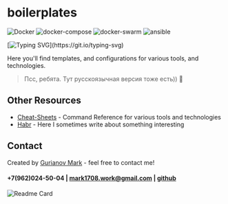 # boilerplates

![Docker](https://img.shields.io/badge/-Docker-0a0a0a?style=for-the-badge&logo=Docker) 
![docker-compose](https://img.shields.io/badge/-docker_compose-0a0a0a?style=for-the-badge&logo=docker&compose) 
![docker-swarm](https://img.shields.io/badge/-docker_swarm-0a0a0a?style=for-the-badge&logo=docker&swarm)
![ansible](https://img.shields.io/badge/-ansible-0a0a0a?style=for-the-badge&logo=ansible) 

[![Typing SVG](https://readme-typing-svg.demolab.com?font=Fira+Code&duration=4000&pause=500&color=8FFF3B&background=14141400&vCenter=true&multiline=true&width=490&height=70&lines=Hi+there!+%F0%9F%91%8B+;This+is+my+personal+template+collection!)](https://git.io/typing-svg)

Here you'll find templates, and configurations for various tools, and technologies.

> Псс, ребята. Тут русскоязычная версия тоже есть)) 🤫

## Other Resources
-   [Cheat-Sheets](https://github.com/Mark1708/cheat-sheets) - Command Reference for various tools and technologies
-   [Habr](https://habr.com/ru/users/Mark1708/posts) - Here I sometimes write about something interesting


## Contact
Created by [Gurianov Mark](https://mark1708.github.io/) - feel free to contact me!
#### +7(962)024-50-04 | mark1708.work@gmail.com | [github](http://github.com/Mark1708)

![Readme Card](https://github-readme-stats.vercel.app/api/pin/?username=mark1708&repo=boilerplates&theme=chartreuse-dark&show_icons=true)
